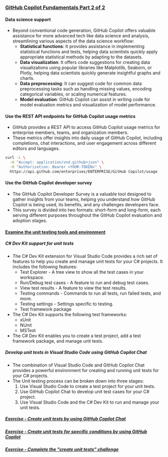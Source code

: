 ### [GitHub Copilot Fundamentals Part 2 of 2](https://learn.microsoft.com/en-us/training/paths/gh-copilot-2/)
#### Data science support
- Beyond conventional code generation, GitHub Copilot offers valuable assistance for more advanced tech like data science and analysis, streamlining various aspects of the data science workflow:
    - **Statistical functions**: It provides assistance in implementing statistical functions and tests, helping data scientists quickly apply appropriate statistical methods by adapting to the datasets.
    - **Data visualization**: It offers code suggestions for creating data visualizations using popular libraries like Matplotlib, Seaborn, or Plotly, helping data scientists quickly generate insightful graphs and charts.
    - **Data preprocessing**: It can suggest code for common data preprocessing tasks such as handling missing values, encoding categorical variables, or scaling numerical features.
    - **Model evaluation**: GitHub Copilot can assist in writing code for model evaluation metrics and visualization of model performance.

#### Use the REST API endpoints for GitHub Copilot usage metrics
- GitHub provides a REST API to access GitHub Copilot usage metrics for enterprise members, teams, and organization members.
- These metrics offer insights into daily usage of GitHub Copilot, including completions, chat interactions, and user engagement across different editors and languages.
```bash
curl -L \
  -H "Accept: application/vnd.github+json" \
  -H "Authorization: Bearer <YOUR-TOKEN>" \
  https://api.github.com/enterprises/ENTERPRISE/GitHub Copilot/usage
```

#### Use the GitHub Copilot developer survey
- The GitHub Copilot Developer Survey is a valuable tool designed to gather insights from your teams, helping you understand how GitHub Copilot is being used, its benefits, and any challenges developers face.
- This survey is divided into two formats: short-form and long-form, each serving different purposes throughout the GitHub Copilot evaluation and adoption stages.

#### [Examine the unit testing tools and environment](https://learn.microsoft.com/en-us/training/modules/develop-unit-tests-using-github-copilot-tools/2-examine-github-copilot-support-unit-tests)

##### C# Dev Kit support for unit tests
- The C# Dev Kit extension for Visual Studio Code provides a rich set of features to help you create and manage unit tests for your C# projects. It includes the following features:
    - Test Explorer - A tree view to show all the test cases in your workspace.
    - Run/Debug test cases - A feature to run and debug test cases.
    - View test results - A feature to view the test results.
    - Testing commands - Commands to run all tests, run failed tests, and more.
    - Testing settings - Settings specific to testing.
    - Test framework package
- The C# Dev Kit supports the following test frameworks:
    - xUnit
    - NUnit
    - MSTest
- The C# Dev Kit enables you to create a test project, add a test framework package, and manage unit tests.

##### Develop unit tests in Visual Studio Code using GitHub Copilot Chat
- The combination of Visual Studio Code and GitHub Copilot Chat provides a powerful environment for creating and running unit tests for your C# projects.
- The Unit testing process can be broken down into three stages:
    1. Use Visual Studio Code to create a test project for your unit tests.
    1. Use GitHub Copilot Chat to develop unit test cases for your C# project.
    1. Use Visual Studio Code and the C# Dev Kit to run and manage your unit tests.

##### [Exercise - Create unit tests by using GitHub Copilot Chat](https://learn.microsoft.com/en-us/training/modules/develop-unit-tests-using-github-copilot-tools/3-exercise-create-method-unit-tests-github-copilot-inline-chat)
##### [Exercise - Create unit tests for specific conditions by using GitHub Copilot](https://learn.microsoft.com/en-us/training/modules/develop-unit-tests-using-github-copilot-tools/4-exercise-create-specific-unit-test-github-copilot-inline-chat)
##### [Exercise - Complete the "create unit tests" challenge](https://learn.microsoft.com/en-us/training/modules/develop-unit-tests-using-github-copilot-tools/5-exercise-complete-create-unit-tests-challenge)
